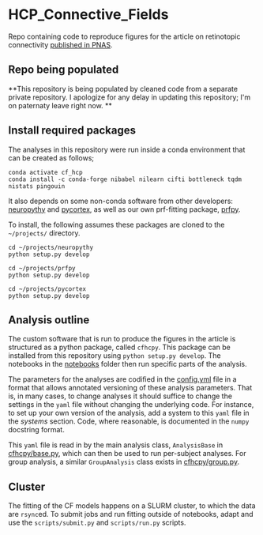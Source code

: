 # HCP_Connective_Fields

Repo containing code to reproduce figures for the article on retinotopic connectivity [published in PNAS](http://bit.ly/retino_DMN_hippo). 

## Repo being populated

**This repository is being populated by cleaned code from a separate private repository. I apologize for any delay in updating this repository; I'm on paternaty leave right now. **

## Install required packages

The analyses in this repository were run inside a conda environment that can be created as follows; 

```conda create -c intel -n cf_hcp python=3.6 intelpython3_core==2019.5 jupyterlab matplotlib seaborn statsmodels pandas scikit-learn scikit-image cython
conda activate cf_hcp
conda install -c conda-forge nibabel nilearn cifti bottleneck tqdm nistats pingouin
```

It also depends on some non-conda software from other developers: [neuropythy](https://github.com/noahbenson/neuropythy) and [pycortex](https://github.com/gallantlab/pycortex), as well as our own prf-fitting package, [prfpy](https://github.com/VU-Cog-Sci/prfpy).

To install, the following assumes these packages are cloned to the `~/projects/` directory. 

```
cd ~/projects/neuropythy
python setup.py develop

cd ~/projects/prfpy
python setup.py develop

cd ~/projects/pycortex
python setup.py develop

```

## Analysis outline

The custom software that is run to produce the figures in the article is structured as a python package, called `cfhcpy`. This package can be installed from this repository using `python setup.py develop`. The notebooks in the [notebooks](notebooks) folder then run specific parts of the analysis. 

The parameters for the analyses are codified in the [config.yml](config.yml) file in a format that allows annotated versioning of these analysis parameters. That is, in many cases, to change analyses it should suffice to change the settings in the `yaml` file without changing the underlying code. For instance, to set up your own version of the analysis, add a system to this `yaml` file in the *systems* section. Code, where reasonable, is documented in the `numpy` docstring format. 

This `yaml` file is read in by the main analysis class, `AnalysisBase` in [cfhcpy/base.py](cfhcpy/base.py), which can then be used to run per-subject analyses. For group analysis, a similar `GroupAnalysis` class exists in [cfhcpy/group.py](cfhcpy/group.py).


## Cluster 

The fitting of the CF models happens on a SLURM cluster, to which the data are `rsync`ed. To submit jobs and run fitting outside of notebooks, adapt and use the `scripts/submit.py` and `scripts/run.py` scripts.